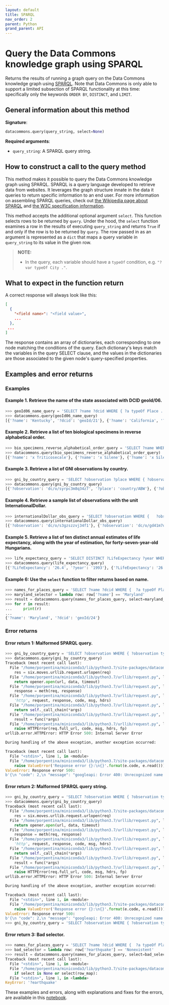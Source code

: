 ```yaml
---
layout: default
title: SPARQL
nav_order: 2
parent: Python
grand_parent: API
---
```


# Query the Data Commons knowledge graph using SPARQL

Returns the results of running a graph query on the Data Commons knowledge graph
using [SPARQL](https://www.w3.org/TR/rdf-sparql-query/). Note that Data Commons is only
able to support a limited subsection of SPARQL functionality at this time: specifically only the keywords `ORDER BY`, `DISTINCT`, and `LIMIT`.

## General information about this method

**Signature**:

```python
datacommons.query(query_string, select=None)
```

**Required arguments**:

*   `query_string`: A SPARQL query string.

## How to construct a call to the query method

This method makes it possible to query the Data Commons knowledge graph using SPARQL. SPARQL is a query language developed to retrieve data from websites. It leverages the graph structure innate in the data it queries to return specific information to an end user. For more information on assembling SPARQL queries, check out [the Wikipedia page about SPARQL](https://en.wikipedia.org/wiki/SPARQL) and [the W3C specification information](https://www.w3.org/TR/sparql11-query/).

This method accepts the additional optional argument `select`. This function selects rows to be returned by `query`. Under the hood, the `select` function examines a row in the results of executing `query_string` and returns `True` if and only if the row is to be returned by `query`. The row passed in as an argument is represented as a `dict` that maps a query variable in `query_string` to its value in the given row.

>    **NOTE:**
>    - In the query, each variable should have a `typeOf` condition, e.g. `"?var typeOf City ."`.

## What to expect in the function return

A correct response will always look like this:

```json
[
  {
    "<field name>": "<field value>",
    ...
  },
 ...
]
```

The response contains an array of dictionaries, each corresponding to one node matching the conditions of the query. Each dictionary's keys match the variables in the query SELECT clause, and the values in the dictionaries are those associated to the given node's query-specified properties.

## Examples and error returns

### Examples

#### Example 1. Retrieve the name of the state associated with DCID geoId/06.

```python
>>> geoId06_name_query = 'SELECT ?name ?dcid WHERE { ?a typeOf Place . ?a name ?name . ?a dcid ("geoId/06" "geoId/21" "geoId/24") . ?a dcid ?dcid }'
>>> datacommons.query(geoId06_name_query)
[{'?name': 'Kentucky', '?dcid': 'geoId/21'}, {'?name': 'California', '?dcid': 'geoId/06'}, {'?name': 'Maryland', '?dcid': 'geoId/24'}]
```

#### Example 2. Retrieve a list of ten biological specimens in reverse alphabetical order.

```python
>>> bio_specimens_reverse_alphabetical_order_query = 'SELECT ?name WHERE { ?biologicalSpecimen typeOf BiologicalSpecimen . ?biologicalSpecimen name ?name } ORDER BY DESC(?name) LIMIT 10'
>>> datacommons.query(bio_specimens_reverse_alphabetical_order_query)
[{'?name': 'x Triticosecale'}, {'?name': 'x Silene'}, {'?name': 'x Silene'}, {'?name': 'x Silene'}, {'?name': 'x Pseudelymus saxicola (Scribn. & J.G.Sm.) Barkworth & D.R.Dewey'}, {'?name': 'x Pseudelymus saxicola (Scribn. & J.G.Sm.) Barkworth & D.R.Dewey'}, {'?name': 'x Pseudelymus saxicola (Scribn. & J.G.Sm.) Barkworth & D.R.Dewey'}, {'?name': 'x Pseudelymus saxicola (Scribn. & J.G.Sm.) Barkworth & D.R.Dewey'}, {'?name': 'x Pseudelymus saxicola (Scribn. & J.G.Sm.) Barkworth & D.R.Dewey'}, {'?name': 'x Pseudelymus saxicola (Scribn. & J.G.Sm.) Barkworth & D.R.Dewey'}]
```

#### Example 3. Retrieve a list of GNI observations by country.

```python
>>> gni_by_country_query = 'SELECT ?observation ?place WHERE { ?observation typeOf StatVarObservation . ?observation variableMeasured Amount_EconomicActivity_GrossNationalIncome_PurchasingPowerParity_PerCapita . ?observation observationAbout ?place . ?place typeOf Country . } ORDER BY ASC (?place) LIMIT 10'
>>> datacommons.query(gni_by_country_query)
[{'?observation': 'dc/o/syrpc3m8q34z7', '?place': 'country/ABW'}, {'?observation': 'dc/o/bqtfmc351v0f2', '?place': 'country/ABW'}, {'?observation': 'dc/o/md36fx6ty4d64', '?place': 'country/ABW'}, {'?observation': 'dc/o/bm28zvchsyf4b', '?place': 'country/ABW'}, {'?observation': 'dc/o/3nleez1feevw6', '?place': 'country/ABW'}, {'?observation': 'dc/o/x2yg38d0xecnf', '?place': 'country/ABW'}, {'?observation': 'dc/o/7swdqf6yjdyw8', '?place': 'country/ABW'}, {'?observation': 'dc/o/yqmsmbx1qskfg', '?place': 'country/ABW'}, {'?observation': 'dc/o/6hlhrz3k8p5wf', '?place': 'country/ABW'}, {'?observation': 'dc/o/txfw505ydg629', '?place': 'country/ABW'}]
```

#### Example 4. Retrieve a sample list of observations with the unit InternationalDollar.

```python
>>> internationalDollar_obs_query = 'SELECT ?observation WHERE {   ?observation typeOf StatVarObservation .   ?observation unit InternationalDollar  } LIMIT 10'
>>> datacommons.query(internationalDollar_obs_query)
[{'?observation': 'dc/o/s3gzszzvj34f1'}, {'?observation': 'dc/o/gd41m7qym86d4'}, {'?observation': 'dc/o/wq62twxx902p4'}, {'?observation': 'dc/o/d93kzvns8sq4c'}, {'?observation': 'dc/o/6s741lstdqrg4'}, {'?observation': 'dc/o/2kcq1xjkmrzmd'}, {'?observation': 'dc/o/ced6jejwv224f'}, {'?observation': 'dc/o/q31my0dmcryzd'}, {'?observation': 'dc/o/96frt9w0yjwxf'}, {'?observation': 'dc/o/rvjz5xn9mlg73'}]
```

#### Example 5. Retrieve a list of ten distinct annual estimates of life expectancy, along with the year of estimation, for forty-seven-year-old Hungarians.

```python
>>> life_expectancy_query = 'SELECT DISTINCT ?LifeExpectancy ?year WHERE { ?o typeOf StatVarObservation . ?o variableMeasured LifeExpectancy_Person_47Years . ?o observationAbout country/HUN . ?o value ?LifeExpectancy . ?o observationDate ?year } ORDER BY ASC(?LifeExpectancy) LIMIT 10'
>>> datacommons.query(life_expectancy_query)
[{'?LifeExpectancy': '26.4', '?year': '1993'}, {'?LifeExpectancy': '26.5', '?year': '1992'}, {'?LifeExpectancy': '26.7', '?year': '1990'}, {'?LifeExpectancy': '26.7', '?year': '1994'}, {'?LifeExpectancy': '26.8', '?year': '1991'}, {'?LifeExpectancy': '26.9', '?year': '1995'}, {'?LifeExpectancy': '27.2', '?year': '1996'}, {'?LifeExpectancy': '27.4', '?year': '1999'}, {'?LifeExpectancy': '27.5', '?year': '1997'}, {'?LifeExpectancy': '27.5', '?year': '1998'}]
```

#### Example 6: Use the `select` function to filter returns based on name.

```python
>>> names_for_places_query = 'SELECT ?name ?dcid WHERE {  ?a typeOf Place .  ?a name ?name .  ?a dcid ("geoId/06" "geoId/21" "geoId/24") .  ?a dcid ?dcid }'
>>> maryland_selector = lambda row: row['?name'] == 'Maryland'
>>> result = datacommons.query(names_for_places_query, select=maryland_selector)
>>> for r in result:
...     print(r)
...
{'?name': 'Maryland', '?dcid': 'geoId/24'}
```

### Error returns

#### Error return 1: Malformed SPARQL query.

```python
>>> gni_by_country_query = 'SELECT ?observation WHERE { ?observation typeOf StatVarObservation . ?observation variableMeasured Amount_EconomicActivity_GrossNationalIncome_PurchasingPowerParity_PerCapita . ?observation observationAbout ?place . ?place typeOf Country . } ORDER BY ASC (?place) LIMIT 10'
>>> datacommons.query(gni_by_country_query)
Traceback (most recent call last):
  File "/home/porpentina/miniconda3/lib/python3.7/site-packages/datacommons/query.py", line 102, in query
    res = six.moves.urllib.request.urlopen(req)
  File "/home/porpentina/miniconda3/lib/python3.7/urllib/request.py", line 222, in urlopen
    return opener.open(url, data, timeout)
  File "/home/porpentina/miniconda3/lib/python3.7/urllib/request.py", line 531, in open
    response = meth(req, response)
  File "/home/porpentina/miniconda3/lib/python3.7/urllib/request.py", line 641, in http_response
    'http', request, response, code, msg, hdrs)
  File "/home/porpentina/miniconda3/lib/python3.7/urllib/request.py", line 569, in error
    return self._call_chain(*args)
  File "/home/porpentina/miniconda3/lib/python3.7/urllib/request.py", line 503, in _call_chain
    result = func(*args)
  File "/home/porpentina/miniconda3/lib/python3.7/urllib/request.py", line 649, in http_error_default
    raise HTTPError(req.full_url, code, msg, hdrs, fp)
urllib.error.HTTPError: HTTP Error 500: Internal Server Error

During handling of the above exception, another exception occurred:

Traceback (most recent call last):
  File "<stdin>", line 1, in <module>
  File "/home/porpentina/miniconda3/lib/python3.7/site-packages/datacommons/query.py", line 104, in query
    raise ValueError('Response error {}:\n{}'.format(e.code, e.read()))
ValueError: Response error 500:
b'{\n "code": 2,\n "message": "googleapi: Error 400: Unrecognized name: place; Did you mean name? at [1:802], invalidQuery",\n "details": [\n  {\n   "@type": "type.googleapis.com/google.rpc.DebugInfo",\n   "stackEntries": [],\n   "detail": "internal"\n  }\n ]\n}\n'
```

#### Error return 2: Malformed SPARQL query string.

```python
>>> gni_by_country_query = 'SELECT ?observation WHERE { ?observation typeOf StatVarObservation . ?observation variableMeasured Amount_EconomicActivity_GrossNationalIncome_PurchasingPowerParity_PerCapita . ?observation observationAbout ?place . ?place typeOf Country . } ORDER BY ASC (?place) LIMIT 10'
>>> datacommons.query(gni_by_country_query)
Traceback (most recent call last):
  File "/home/porpentina/miniconda3/lib/python3.7/site-packages/datacommons/query.py", line 102, in query
    res = six.moves.urllib.request.urlopen(req)
  File "/home/porpentina/miniconda3/lib/python3.7/urllib/request.py", line 222, in urlopen
    return opener.open(url, data, timeout)
  File "/home/porpentina/miniconda3/lib/python3.7/urllib/request.py", line 531, in open
    response = meth(req, response)
  File "/home/porpentina/miniconda3/lib/python3.7/urllib/request.py", line 641, in http_response
    'http', request, response, code, msg, hdrs)
  File "/home/porpentina/miniconda3/lib/python3.7/urllib/request.py", line 569, in error
    return self._call_chain(*args)
  File "/home/porpentina/miniconda3/lib/python3.7/urllib/request.py", line 503, in _call_chain
    result = func(*args)
  File "/home/porpentina/miniconda3/lib/python3.7/urllib/request.py", line 649, in http_error_default
    raise HTTPError(req.full_url, code, msg, hdrs, fp)
urllib.error.HTTPError: HTTP Error 500: Internal Server Error

During handling of the above exception, another exception occurred:

Traceback (most recent call last):
  File "<stdin>", line 1, in <module>
  File "/home/porpentina/miniconda3/lib/python3.7/site-packages/datacommons/query.py", line 104, in query
    raise ValueError('Response error {}:\n{}'.format(e.code, e.read()))
ValueError: Response error 500:
b'{\n "code": 2,\n "message": "googleapi: Error 400: Unrecognized name: place; Did you mean name? at [1:802], invalidQuery",\n "details": [\n  {\n   "@type": "type.googleapis.com/google.rpc.DebugInfo",\n   "stackEntries": [],\n   "detail": "internal"\n  }\n ]\n}\n'
>>> gni_by_country_query = 'SELECT ?observation WHERE { ?observation typeOf StatVarObservation . \\\\\ ?observation variableMeasured Amount_EconomicActivity_GrossNationalIncome_PurchasingPowerParity_PerCapita . ?observation observationAbout ?place . ?place typeOf Country . } ORDER BY ASC (?place) LIMIT 10'
```

#### Error return 3: Bad selector.

```python
>>> names_for_places_query = 'SELECT ?name ?dcid WHERE {  ?a typeOf Place .  ?a name ?name .  ?a dcid ("geoId/06" "geoId/21" "geoId/24") .  ?a dcid ?dcid }'
>>> bad_selector = lambda row: row['?earthquake'] == 'Nonexistent'
>>> result = datacommons.query(names_for_places_query, select=bad_selector)
Traceback (most recent call last):
  File "<stdin>", line 1, in <module>
  File "/home/porpentina/miniconda3/lib/python3.7/site-packages/datacommons/query.py", line 127, in query
    if select is None or select(row_map):
  File "<stdin>", line 1, in <lambda>
KeyError: '?earthquake'
```

These examples and errors, along with explanations and fixes for the errors, are available in this [notebook](https://colab.research.google.com/drive/1Jd0IDHnMdtxhsmXhL5Ib5tL0zgJud1k5?usp=sharing).
